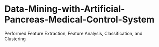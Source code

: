 # Data-Mining-with-Artificial-Pancreas-Medical-Control-System
Performed Feature Extraction, Feature Analysis, Classification, and Clustering
